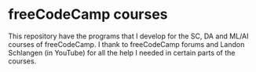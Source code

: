 # freeCodeCamp courses

This repository have the programs that I develop for the SC, DA and ML/AI courses of freeCodeCamp.
I thank to freeCodeCamp forums and Landon Schlangen (in YouTube) for all the help I needed in certain parts of the courses.
